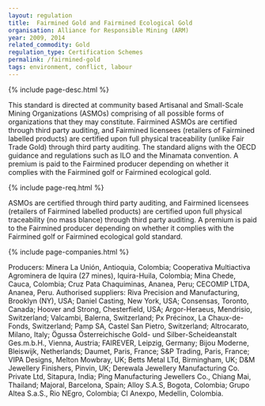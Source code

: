 ```yaml
---
layout: regulation
title:  Fairmined Gold and Fairmined Ecological Gold
organisation: Alliance for Responsible Mining (ARM)
year: 2009, 2014
related_commodity: Gold
regulation_type: Certification Schemes
permalink: /fairmined-gold
tags: environment, conflict, labour
---
```


{% include page-desc.html %}

This standard  is directed  at  community  based  Artisanal  and  Small-Scale  Mining  Organizations (ASMOs)  comprising  of  all  possible  forms  of  organizations  that  they  may  constitute. Fairmined ASMOs are certified through third party auditing, and Fairmined licensees (retailers of Fairmined labelled products) are certified upon full physical traceability (unlike Fair Trade Gold) through third party auditing. The standard aligns with the OECD guidance and regulations such as ILO and the Minamata convention. A premium is paid to the Fairmined producer depending on whether it complies with the Fairmined golf or Fairmined ecological gold.

{% include page-req.html %}

ASMOs are certified through third party auditing, and Fairmined licensees (retailers of Fairmined labelled products) are certified upon full physical traceability (no mass blance) through third party auditing. A premium is paid to the Fairmined producer depending on whether it complies with the Fairmined golf or Fairmined ecological gold standard.

{% include page-companies.html %}

Producers: Minera La Unión, Antioquia, Colombia; Cooperativa Multiactiva Agrominera de Iquira (27 mines), Iquira-Huila, Colombia; Mina Chede, Cauca, Colombia; Cruz Pata Chaquiminas, Ananea, Peru; CECOMIP LTDA, Ananea, Peru. Authorised suppliers: Riva Precision and Manufacturing, Brooklyn (NY), USA; Daniel Casting, New York, USA; Consensas, Toronto, Canada; Hoover and Strong, Chesterfield, USA; Argor-Heraeus, Mendrisio, Switzerland; Valcambi, Balerna, Switzerland; Px Précinox, La Chaux-de-Fonds, Switzerland; Pamp SA, Castel San Pietro, Switzerland; Altrocarato, Milano, Italy; Ögussa Österreichische Gold- und Silber-Scheideanstalt Ges.m.b.H., Vienna, Austria; FAIREVER, Leipzig, Germany;  Bijou Moderne, Bleiswijk, Netherlands; Daumet, Paris, France; S&P Trading, Paris, France; VIPA Designs, Melton Mowbray, UK; Betts Metal LTd, Birmingham, UK; D&M Jewellery Finishers, Pinvin, UK; Derewala Jewellery Manufacturing Co. Private Ltd, Sitapura, India; Ping Manufacturing Jewellers Co., Chiang Mai, Thailand; Majoral, Barcelona, Spain; Alloy S.A.S, Bogota, Colombia; Grupo Altea S.a.S., Rio NEgro, Colombia; CI Anexpo, Medellin, Colombia.
